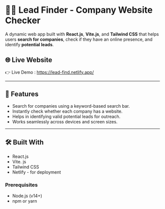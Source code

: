 # 🕵️‍♂️ Lead Finder - Company Website Checker

A dynamic web app built with **React.js**, **Vite.js**, and **Tailwind CSS** that helps users **search for companies**, check if they have an online presence, and identify **potential leads**.

## 🌐 Live Website

👉 Live Demo : https://lead-find.netlify.app/

---

## 🚀 Features

-  Search for companies using a keyword-based search bar.
-  Instantly check whether each company has a website.
-  Helps in identifying valid potential leads for outreach.
-  Works seamlessly across devices and screen sizes.

---

## 🛠️ Built With

- React.js
- Vite. js
- Tailwind CSS
- Netlify - for deployment

### Prerequisites

- Node.js (v14+)
- npm or yarn

